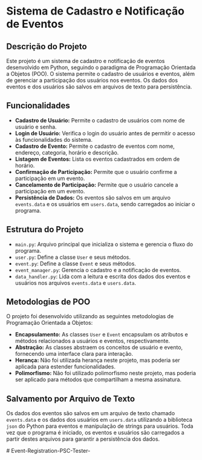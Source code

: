 # Sistema de Cadastro e Notificação de Eventos

## Descrição do Projeto

Este projeto é um sistema de cadastro e notificação de eventos desenvolvido em Python, seguindo o paradigma de Programação Orientada a Objetos (POO). O sistema permite o cadastro de usuários e eventos, além de gerenciar a participação dos usuários nos eventos. Os dados dos eventos e dos usuários são salvos em arquivos de texto para persistência.

## Funcionalidades

- **Cadastro de Usuário:** Permite o cadastro de usuários com nome de usuário e senha.
- **Login de Usuário:** Verifica o login do usuário antes de permitir o acesso às funcionalidades do sistema.
- **Cadastro de Evento:** Permite o cadastro de eventos com nome, endereço, categoria, horário e descrição.
- **Listagem de Eventos:** Lista os eventos cadastrados em ordem de horário.
- **Confirmação de Participação:** Permite que o usuário confirme a participação em um evento.
- **Cancelamento de Participação:** Permite que o usuário cancele a participação em um evento.
- **Persistência de Dados:** Os eventos são salvos em um arquivo `events.data` e os usuários em `users.data`, sendo carregados ao iniciar o programa.

## Estrutura do Projeto

- `main.py`: Arquivo principal que inicializa o sistema e gerencia o fluxo do programa.
- `user.py`: Define a classe `User` e seus métodos.
- `event.py`: Define a classe `Event` e seus métodos.
- `event_manager.py`: Gerencia o cadastro e a notificação de eventos.
- `data_handler.py`: Lida com a leitura e escrita dos dados dos eventos e usuários nos arquivos `events.data` e `users.data`.

## Metodologias de POO

O projeto foi desenvolvido utilizando as seguintes metodologias de Programação Orientada a Objetos:

- **Encapsulamento:** As classes `User` e `Event` encapsulam os atributos e métodos relacionados a usuários e eventos, respectivamente.
- **Abstração:** As classes abstraem os conceitos de usuário e evento, fornecendo uma interface clara para interação.
- **Herança:** Não foi utilizada herança neste projeto, mas poderia ser aplicada para estender funcionalidades.
- **Polimorfismo:** Não foi utilizado polimorfismo neste projeto, mas poderia ser aplicado para métodos que compartilham a mesma assinatura.

## Salvamento por Arquivo de Texto

Os dados dos eventos são salvos em um arquivo de texto chamado `events.data` e os dados dos usuários em `users.data` utilizando a biblioteca `json` do Python para eventos e manipulação de strings para usuários. Toda vez que o programa é iniciado, os eventos e usuários são carregados a partir destes arquivos para garantir a persistência dos dados.

#   E v e n t - R e g i s t r a t i o n - P S C - T e s t e r - 
 
 
